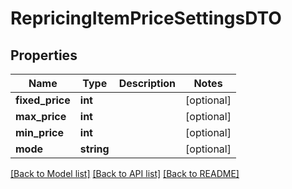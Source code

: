 # RepricingItemPriceSettingsDTO

## Properties
Name | Type | Description | Notes
------------ | ------------- | ------------- | -------------
**fixed_price** | **int** |  | [optional] 
**max_price** | **int** |  | [optional] 
**min_price** | **int** |  | [optional] 
**mode** | **string** |  | [optional] 

[[Back to Model list]](../README.md#documentation-for-models) [[Back to API list]](../README.md#documentation-for-api-endpoints) [[Back to README]](../README.md)


